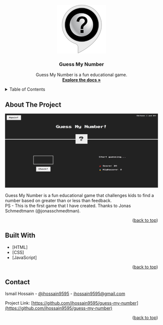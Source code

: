 <div id="top"></div>



<!-- PROJECT LOGO -->
<br />
<div align="center">
  <a href="https://github.com/ihossain9595/guess-my-number">
    <img src="img/icon.png" alt="Logo" width="160" height="160">
  </a>

<h3 align="center">Guess My Number</h3>

  <p align="center">
    Guess My Number is a fun educational game.
    <br />
    <a href="https://github.com/ihossain9595/guess-my-number"><strong>Explore the docs »</strong></a>
  </p>
</div>



<!-- TABLE OF CONTENTS -->
<details>
  <summary>Table of Contents</summary>
  <ol>
    <li><a href="#about-the-project">About The Project</a></li>
    <li><a href="#built-with">Built With</a></li>
    <li><a href="#contact">Contact</a></li>
  </ol>
</details>



<!-- ABOUT THE PROJECT -->
## About The Project

![Guess My Number Screen Shot][product-screenshot]

Guess My Number is a fun educational game that challenges kids to find a number based on greater than or less than feedback.<br />
PS - This is the first game that I have created. Thanks to Jonas Schmedtmann (@jonasschmedtman).

<p align="right">(<a href="#top">back to top</a>)</p>



<!-- BUILD WITH -->
## Built With

* [HTML]
* [CSS]
* [JavaScript]

<p align="right">(<a href="#top">back to top</a>)</p>



<!-- CONTACT -->
## Contact

Ismail Hossain - [@ihossain9595](https://twitter.com/ihossain9595) - ihossain9595@gmail.com

Project Link: [https://github.com/ihossain9595/guess-my-number](https://github.com/ihossain9595/guess-my-number)

<p align="right">(<a href="#top">back to top</a>)</p>



[product-screenshot]: img/screenshot.png
